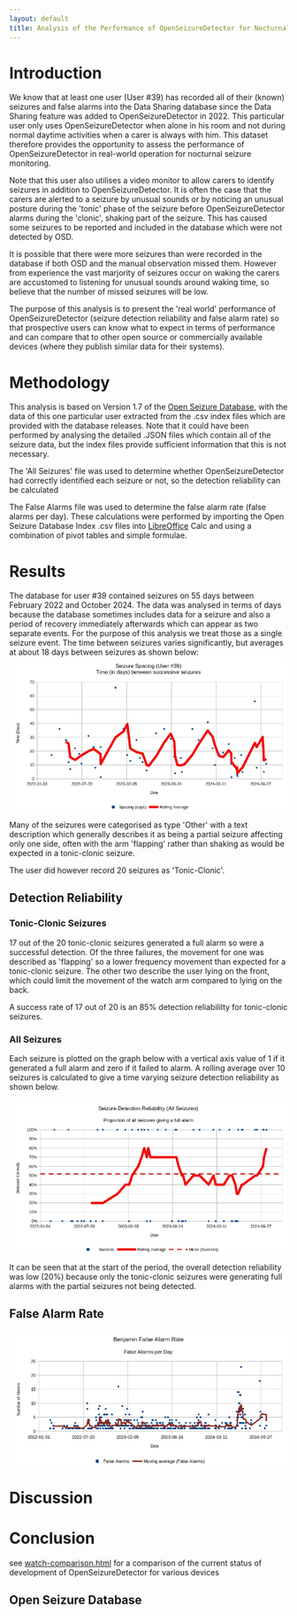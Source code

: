 ```yaml
---
layout: default
title: Analysis of the Performance of OpenSeizureDetector for Nocturnal Use
---
```


# Introduction
We know that at least one user (User #39) has recorded all of their (known) seizures and false alarms into the Data Sharing database since the Data Sharing feature was added to OpenSeizureDetector in 2022.    This particular user only uses OpenSeizureDetector when alone in his room and not during normal daytime activities when a carer is always with him.    This dataset therefore provides the opportunity to assess the performance of OpenSeizureDetector in real-world operation for nocturnal seizure monitoring.

Note that this user also utilises a video monitor to allow carers to identify seizures in addition to OpenSeizureDetector.   It is often the case that the carers are alerted to a seizure by unusual sounds or by noticing an unusual posture during the 'tonic' phase of the seizure before OpenSeizureDetector alarms during the 'clonic', shaking part of the seizure.   This has caused some seizures to be reported and included in the database which were not detected by OSD.

It is possible that there were more seizures than were recorded in the database if both OSD and the manual observation missed them.  However from experience the vast marjority of seizures occur on waking the carers are accustomed to listening for unusual sounds around waking time, so believe that the number of missed seizures will be low.

The purpose of this analysis is to present the 'real world' performance of OpenSeizureDetector (seizure detection reliability and false alarm rate) so that prospective users can know what to expect in terms of performance and can compare that to other open source or commercially available devices (where they publish similar data for their systems).

# Methodology

This analysis is based on Version 1.7 of the [Open Seizure Database](https://www.openseizuredetector.org.uk/?page_id=1818), with the data of this one particular user extracted from the .csv index files which are provided with the database releases.    Note that it could have been performed by analysing the detailed .JSON files which contain all of the seizure data, but the index files provide sufficient information that this is not necessary.


The 'All Seizures' file was used to determine whether OpenSeizureDetector had correctly identified each seizure or not, so the detection reliability can be calculated  

The False Alarms file was used to determine the false alarm rate (false alarms per day).   These calculations were performed by importing the Open Seizure Database Index .csv files into [LibreOffice](https://libreoffice.org) Calc and using a combination of pivot tables and simple formulae.


# Results

The database for user #39 contained seizures on 55 days between February 2022 and October 2024.   The data was analysed in terms of days because the database sometimes includes data for a seizure and also a period of recovery immediately afterwards which can appear as two separate events.   For the purpose of this analysis we treat those as a single seizure event.
The time between seizures varies significantly, but averages at about 18 days between seizures as shown below:
![Seizure Spacing](./Seizure_Spacing_Graph.png)

Many of the seizures were categorised as type 'Other' with a text description which generally describes it as being a partial seizure affecting only one side, often with the arm 'flapping' rather than shaking as would be expected in a tonic-clonic seizure.

The user did however record 20 seizures as 'Tonic-Clonic'.

## Detection Reliability
### Tonic-Clonic Seizures
17 out of the 20 tonic-clonic seizures generated a full alarm so were a successful detection.
Of the three failures, the movement for one was described as 'flapping' so a lower frequency movement than expected for a tonic-clonic seizure.   The other two describe the user lying on the front, which could limit the movement of the watch arm compared to lying on the back.

A success rate of 17 out of 20 is an 85% detection reliabililty for tonic-clonic seizures.

### All Seizures
Each seizure is plotted on the graph below with a vertical axis value of 1 if it generated a full alarm and zero if it failed to alarm.   A rolling average over 10 seizures is calculated to give a time varying seizure detection reliability as shown below.

![Detection Reliability](./Detection_Reliability_Graph.png)

It can be seen that at the start of the period, the overall detection reliability was low (20%) because only the tonic-clonic seizures were generating full alarms with the partial seizures not being detected.



## False Alarm Rate

![False Alarms Graph](./False_Alarms_Graph.png)




# Discussion


# Conclusion



see [watch-comparison.html](./watch-comparison.html) for a comparison of the current status of development of OpenSeizureDetector for various devices





## Open Seizure Database